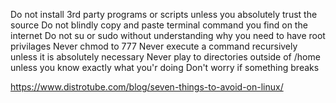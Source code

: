 Do not install 3rd party programs or scripts unless you absolutely trust the source
Do not blindly copy and paste terminal command you find on the internet
Do not su or sudo without understanding why you need to have root privilages
Never chmod to 777
Never execute a command recursively unless it is absolutely necessary
Never play to directories outside of /home unless you know exactly what you'r doing
Don't worry if something breaks

https://www.distrotube.com/blog/seven-things-to-avoid-on-linux/

